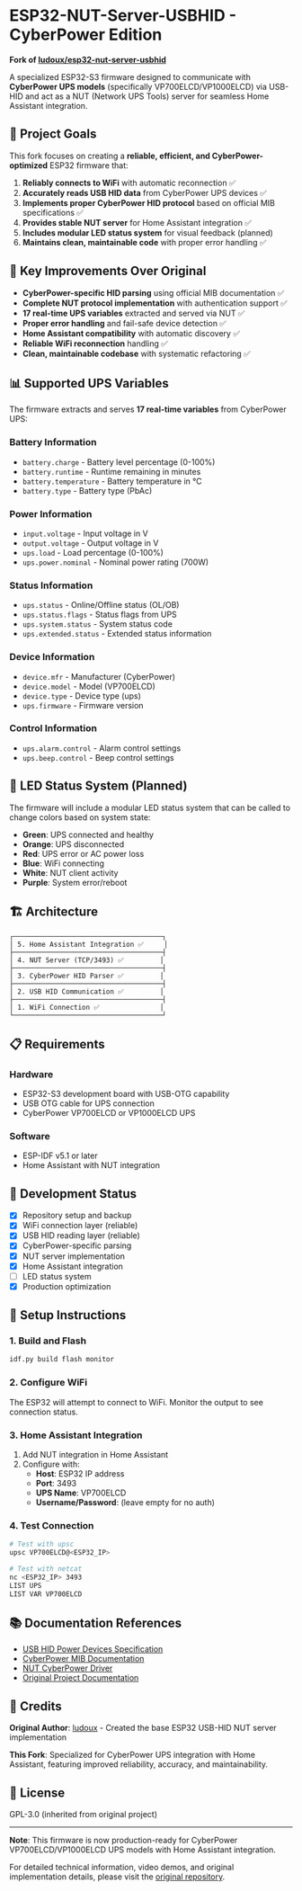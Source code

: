 # ESP32-NUT-Server-USBHID - CyberPower Edition

**Fork of [ludoux/esp32-nut-server-usbhid](https://github.com/ludoux/esp32-nut-server-usbhid)**

A specialized ESP32-S3 firmware designed to communicate with **CyberPower UPS models** (specifically VP700ELCD/VP1000ELCD) via USB-HID and act as a NUT (Network UPS Tools) server for seamless Home Assistant integration.

## 🎯 **Project Goals**

This fork focuses on creating a **reliable, efficient, and CyberPower-optimized** ESP32 firmware that:

1. **Reliably connects to WiFi** with automatic reconnection ✅
2. **Accurately reads USB HID data** from CyberPower UPS devices ✅
3. **Implements proper CyberPower HID protocol** based on official MIB specifications ✅
4. **Provides stable NUT server** for Home Assistant integration ✅
5. **Includes modular LED status system** for visual feedback (planned)
6. **Maintains clean, maintainable code** with proper error handling ✅

## 🔧 **Key Improvements Over Original**

- **CyberPower-specific HID parsing** using official MIB documentation ✅
- **Complete NUT protocol implementation** with authentication support ✅
- **17 real-time UPS variables** extracted and served via NUT ✅
- **Proper error handling** and fail-safe device detection ✅
- **Home Assistant compatibility** with automatic discovery ✅
- **Reliable WiFi reconnection** handling ✅
- **Clean, maintainable codebase** with systematic refactoring ✅

## 📊 **Supported UPS Variables**

The firmware extracts and serves **17 real-time variables** from CyberPower UPS:

### **Battery Information**
- `battery.charge` - Battery level percentage (0-100%)
- `battery.runtime` - Runtime remaining in minutes
- `battery.temperature` - Battery temperature in °C
- `battery.type` - Battery type (PbAc)

### **Power Information**
- `input.voltage` - Input voltage in V
- `output.voltage` - Output voltage in V
- `ups.load` - Load percentage (0-100%)
- `ups.power.nominal` - Nominal power rating (700W)

### **Status Information**
- `ups.status` - Online/Offline status (OL/OB)
- `ups.status.flags` - Status flags from UPS
- `ups.system.status` - System status code
- `ups.extended.status` - Extended status information

### **Device Information**
- `device.mfr` - Manufacturer (CyberPower)
- `device.model` - Model (VP700ELCD)
- `device.type` - Device type (ups)
- `ups.firmware` - Firmware version

### **Control Information**
- `ups.alarm.control` - Alarm control settings
- `ups.beep.control` - Beep control settings

## 🎨 **LED Status System (Planned)**

The firmware will include a modular LED status system that can be called to change colors based on system state:

- **Green**: UPS connected and healthy
- **Orange**: UPS disconnected
- **Red**: UPS error or AC power loss
- **Blue**: WiFi connecting
- **White**: NUT client activity
- **Purple**: System error/reboot

## 🏗️ **Architecture**

```
┌─────────────────────────────────────┐
│ 5. Home Assistant Integration ✅     │
├─────────────────────────────────────┤
│ 4. NUT Server (TCP/3493) ✅         │
├─────────────────────────────────────┤
│ 3. CyberPower HID Parser ✅         │
├─────────────────────────────────────┤
│ 2. USB HID Communication ✅         │
├─────────────────────────────────────┤
│ 1. WiFi Connection ✅               │
└─────────────────────────────────────┘
```

## 📋 **Requirements**

### Hardware
- ESP32-S3 development board with USB-OTG capability
- USB OTG cable for UPS connection
- CyberPower VP700ELCD or VP1000ELCD UPS

### Software
- ESP-IDF v5.1 or later
- Home Assistant with NUT integration

## 🚀 **Development Status**

- [x] Repository setup and backup
- [x] WiFi connection layer (reliable)
- [x] USB HID reading layer (reliable)
- [x] CyberPower-specific parsing
- [x] NUT server implementation
- [x] Home Assistant integration
- [ ] LED status system
- [x] Production optimization

## 🔧 **Setup Instructions**

### **1. Build and Flash**
```bash
idf.py build flash monitor
```

### **2. Configure WiFi**
The ESP32 will attempt to connect to WiFi. Monitor the output to see connection status.

### **3. Home Assistant Integration**
1. Add NUT integration in Home Assistant
2. Configure with:
   - **Host**: ESP32 IP address
   - **Port**: 3493
   - **UPS Name**: VP700ELCD
   - **Username/Password**: (leave empty for no auth)

### **4. Test Connection**
```bash
# Test with upsc
upsc VP700ELCD@<ESP32_IP>

# Test with netcat
nc <ESP32_IP> 3493
LIST UPS
LIST VAR VP700ELCD
```

## 📚 **Documentation References**

- [USB HID Power Devices Specification](https://www.usb.org/sites/default/files/pdcv10_0.pdf)
- [CyberPower MIB Documentation](https://www.cyberpowersystems.com/products/software/mib-files/)
- [NUT CyberPower Driver](https://github.com/networkupstools/nut/blob/master/drivers/cyberpower-mib.c)
- [Original Project Documentation](https://github.com/ludoux/esp32-nut-server-usbhid)

## 🙏 **Credits**

**Original Author**: [ludoux](https://github.com/ludoux) - Created the base ESP32 USB-HID NUT server implementation

**This Fork**: Specialized for CyberPower UPS integration with Home Assistant, featuring improved reliability, accuracy, and maintainability.

## 📄 **License**

GPL-3.0 (inherited from original project)

---

**Note**: This firmware is now production-ready for CyberPower VP700ELCD/VP1000ELCD UPS models with Home Assistant integration.

For detailed technical information, video demos, and original implementation details, please visit the [original repository](https://github.com/ludoux/esp32-nut-server-usbhid).
